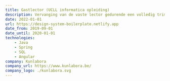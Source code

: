 ```yaml
---
title: Gastlector (UCLL informatica opleiding)
description: Vervanging van de vaste lector gedurende een volledig trimester voor de vakken Web Development 3 en Web Development 4. Enkele onderwerpen die hier aan bod kwamen zijn o.a. Algemene web security, MVC-patroon, Single Page Applications, ...
date: 2022-01-01
url: https://design-system-boilerplate.netlify.app
date_from: 2019-09-01
date_until: 2020-01-01
technologies:
    - Java
    - Spring
    - SQL
    - Angular
company: Kunlabora
company_url: https://www.kunlabora.be/
company_logo: ./kunlabora.svg
---
```


